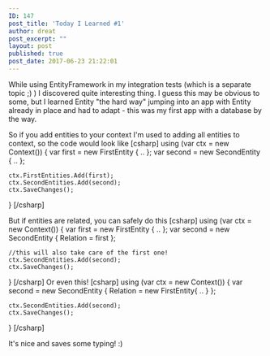 ```yaml
---
ID: 147
post_title: 'Today I Learned #1'
author: dreat
post_excerpt: ""
layout: post
published: true
post_date: 2017-06-23 21:22:01
---
```

While using EntityFramework in my integration tests (which is a separate topic ;) ) I discovered quite interesting thing. I guess this may be obvious to some, but I learned Entity "the hard way" jumping into an app with Entity already in place and had to adapt - this was my first app with a database by the way.

So if you add entities to your context I'm used to adding all entities to context, so the code would look like
[csharp]
using (var ctx = new Context())
{
    var first = new FirstEntity { .. };
    var second = new SecondEntity { .. };

    ctx.FirstEntities.Add(first);
    ctx.SecondEntities.Add(second);
    ctx.SaveChanges();
}
[/csharp]

But if entities are related, you can safely do this
[csharp]
using (var ctx = new Context())
{
    var first = new FirstEntity { .. };
    var second = new SecondEntity { Relation = first };

    //this will also take care of the first one!
    ctx.SecondEntities.Add(second); 
    ctx.SaveChanges();
}
[/csharp]
Or even this!
[csharp]
using (var ctx = new Context())
{
    var second = new SecondEntity { Relation = new FirstEntity{ .. } };

    ctx.SecondEntities.Add(second);
    ctx.SaveChanges();
}
[/csharp]

It's nice and saves some typing! :)
